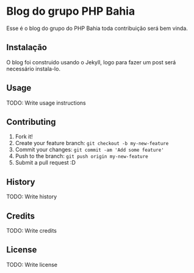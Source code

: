 # Blog do grupo PHP Bahia

Esse é o blog do grupo do PHP Bahia toda contribuição será bem vinda.

## Instalação

O blog foi construido usando o Jekyll, logo para fazer um post será necessário instala-lo.

## Usage

TODO: Write usage instructions

## Contributing

1. Fork it!
2. Create your feature branch: `git checkout -b my-new-feature`
3. Commit your changes: `git commit -am 'Add some feature'`
4. Push to the branch: `git push origin my-new-feature`
5. Submit a pull request :D

## History

TODO: Write history

## Credits

TODO: Write credits

## License

TODO: Write license
